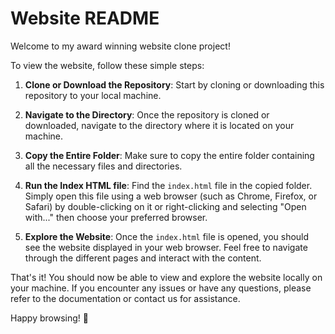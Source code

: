 # Website README

Welcome to my award winning website clone project!

To view the website, follow these simple steps:

1. **Clone or Download the Repository**: Start by cloning or downloading this repository to your local machine.

2. **Navigate to the Directory**: Once the repository is cloned or downloaded, navigate to the directory where it is located on your machine.

3. **Copy the Entire Folder**: Make sure to copy the entire folder containing all the necessary files and directories.

4. **Run the Index HTML file**: Find the `index.html` file in the copied folder. Simply open this file using a web browser (such as Chrome, Firefox, or Safari) by double-clicking on it or right-clicking and selecting "Open with..." then choose your preferred browser.

5. **Explore the Website**: Once the `index.html` file is opened, you should see the website displayed in your web browser. Feel free to navigate through the different pages and interact with the content.

That's it! You should now be able to view and explore the website locally on your machine. If you encounter any issues or have any questions, please refer to the documentation or contact us for assistance.

Happy browsing! 🚀
